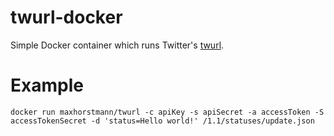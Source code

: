 # twurl-docker
Simple Docker container which runs Twitter's [twurl](https://github.com/twitter/twurl).

# Example
```
docker run maxhorstmann/twurl -c apiKey -s apiSecret -a accessToken -S accessTokenSecret -d 'status=Hello world!' /1.1/statuses/update.json
```
